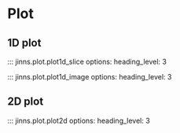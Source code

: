 # Plot

## 1D plot

::: jinns.plot.plot1d_slice
    options:
      heading_level: 3

::: jinns.plot.plot1d_image
    options:
      heading_level: 3


## 2D plot

::: jinns.plot.plot2d
    options:
      heading_level: 3

